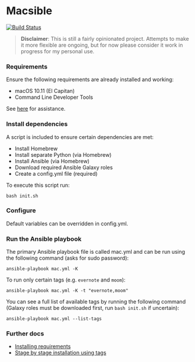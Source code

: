# Macsible

[![Build Status](https://travis-ci.org/danbohea/macsible.svg?branch=master)](https://travis-ci.org/danbohea/macsible)

> **Disclaimer**: This is still a fairly opinionated project. Attempts to make it more flexible are ongoing, but for now please consider it work in progress for my personal use.

### Requirements

Ensure the following requirements are already installed and working:

- macOS 10.11 (El Capitan)
- Command Line Developer Tools

See [here](docs/install_requirements.md) for assistance.


### Install dependencies

A script is included to ensure certain dependencies are met:

- Install Homebrew
- Install separate Python (via Homebrew)
- Install Ansible (via Homebrew)
- Download required Ansible Galaxy roles
- Create a config.yml file (required)

To execute this script run:

```
bash init.sh
```


### Configure

Default variables can be overridden in config.yml.


### Run the Ansible playbook

The primary Ansible playbook file is called mac.yml and can be run using the following command (asks for sudo password):

```
ansible-playbook mac.yml -K
```

To run only certain tags (e.g. `evernote` and `moom`):

```
ansible-playbook mac.yml -K -t "evernote,moom"
```

You can see a full list of available tags by running the following command (Galaxy roles must be downloaded first, run `bash init.sh` if uncertain):

```
ansible-playbook mac.yml --list-tags
```

### Further docs

- [Installing requirements](docs/install_requirements.md)
- [Stage by stage installation using tags](docs/tags_stages.md)
